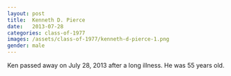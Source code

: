 ```yaml
---
layout: post
title:  Kenneth D. Pierce
date:   2013-07-28
categories: class-of-1977
images: /assets/class-of-1977/kenneth-d-pierce-1.png
gender: male
---
```

Ken passed away on July 28, 2013 after a long illness. He was 55 years old.
